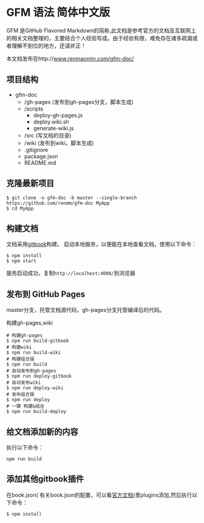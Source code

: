 # GFM 语法 简体中文版
GFM 是GitHub Flavored Markdown的简称,此文档是参考官方的文档及互联网上的相关文档整理的，主要结合个人经验写成。由于经验有限，难免存在诸多疏漏或者理解不到位的地方，还请斧正！

本文档发布在http://www.renmaomin.com/gfm-doc/

## 项目结构
- gfm-doc
  - /gh-pages (发布到gh-pages分支，脚本生成)
  - /scripts
	- deploy-gh-pages.js
	- deploy.wiki.sh
	- generate-wiki.js
  - /src (写文档的目录)
  - /wiki (发布到wiki，脚本生成)
  - .gitignore 
  - package.json
  - README.md

## 克隆最新项目
```
$ git clone -o gfm-doc -b master --single-branch https://github.com/renmm/gfm-doc MyApp
$ cd MyApp
```
## 构建文档
文档采用[gitbook][]构建。
启动本地服务，以便能在本地查看文档，使用以下命令：
```git
$ npm install
$ npm start
```
服务启动成功，复制`http://localhost:4000/`到浏览器

## 发布到 GitHub Pages
master分支，托管文档源代码，gh-pages分支托管编译后的代码。

构建gh-pages,wiki
```git
# 构建gh-pages
$ npm run build-gitbook
# 构建wiki
$ npm run build-wiki
# 构建组合版
$ npm run build
# 自动发布到gh-pages
$ npm run deploy-gitbook
# 自动发布wiki
$ npm run deploy-wiki
# 发布组合版
$ npm run deploy
# 一键 构建&组合
$ npm run build-deploy
```

## 给文档添加新的内容
执行以下命令：
```git
npm run build
```
## 添加其他gitbook插件
在book.json( 有关book.json的配置，可以看[官方文档](https://help.gitbook.com/format/configuration.html))里plugins添加,然后执行以下命令：
```
$ npm install
```

[gitbook]: https://help.gitbook.com/index.html